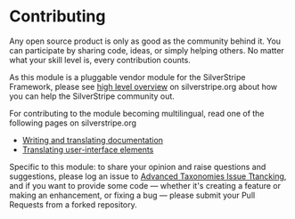 # Contributing

Any open source product is only as good as the community behind it. You can participate by sharing code, ideas, or
simply helping others. No matter what your skill level is, every contribution counts.

As this module is a pluggable vendor module for the SilverStripe Framework, please see
[high level overview](http://silverstripe.org/contributing-to-silverstripe) on silverstripe.org about how you can help
the SilverStripe community out.

For contributing to the module becoming multilingual, read one of the following pages on silverstripe.org
 * [Writing and translating documentation](http://docs.silverstripe.org/en/contributing/translations/)
 * [Translating user-interface elements](http://docs.silverstripe.org/en/contributing/translation_process/)
 
Specific to this module: to share your opinion and raise questions and suggestions, please log an issue to
[Advanced Taxonomies Issue Ttancking](http://github.com/chrometoasters/silverstripe-advanced-taxonomies/issues), and if
you want to provide some code — whether it's creating a feature or making an enhancement, or fixing a bug — please
submit your Pull Requests from a forked repository.